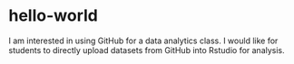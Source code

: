 # hello-world

I am interested in using GitHub for a data analytics class. I would like for students to directly upload datasets from GitHub into Rstudio for analysis.
